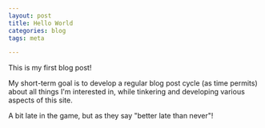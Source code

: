 ```yaml
---
layout: post
title: Hello World
categories: blog
tags: meta

---
```


This is my first blog post!

My short-term goal is to develop a regular blog post cycle (as time permits)
about all things I'm interested in, while tinkering and developing various
aspects of this site.

A bit late in the game, but as they say "better late than never"!

